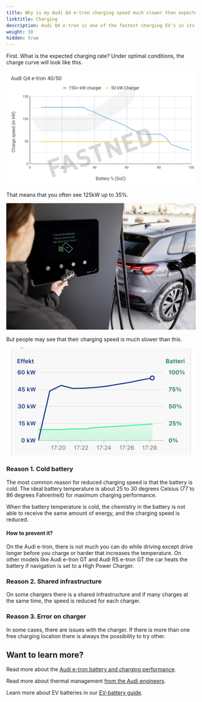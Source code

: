 ```yaml
---
title: Why is my Audi Q4 e-tron charging speed much slower than expected?
linktitle: Charging
description: Audi Q4 e-tron is one of the fastest charging EV's in its class. Still many experience slower charging speed than expected. Why is that? 
weight: 30
hidden: true
---
```

<!-- markdownlint-disable MD033 -->
First. What is the expected charging rate? Under optimal conditions, the charge curve will look like this.

![Charging curve](chargecurve.jpg "Charging curve Q4 e-tron optimal conditions")

That means that you often see 125kW up to 35%.

![Audi Q4 e-tron charging at Ionity](charginghpc.jpg "Audi Q4 e-tron charging")

But people may see that their charging speed is much slower than this.

![Slow charging](slowcharging1.jpg "Example 1 - slow charging curve")

### Reason 1. Cold battery

The most common reason for reduced charging speed is that the battery is cold. The ideal battery temperature is about 25 to 30 degrees Celsius (77 to 86 degrees Fahrenheit) for maximum charging performance.

When the battery temperature is cold, the chemistry in the battery is not able to receive the same amount of energy, and the charging speed is reduced.

#### How to prevent it?

On the Audi e-tron, there is not much you can do while driving except drive longer before you charge or harder that increases the temperature. On other models like Audi e-tron GT and Audi RS e-tron GT the car heats the battery if navigation is set to a High Power Charger.

### Reason 2. Shared infrastructure

On some chargers there is a shared infrastructure and if many charges at the same time, the speed is reduced for each charger.

### Reason 3. Error on charger

In some cases, there are issues with the charger. If there is more than one free charging location there is always the possibility to try other.

## Want to learn more?

Read more about the [Audi e-tron battery and charging performance](../../../drivetrain/battery/).

Read more about thermal management [from the Audi engineers](../../../../../articles/thermalmanagementwinter/).

Learn more about EV batteries in our [EV-battery guide](../../../../../technology/battery/).
